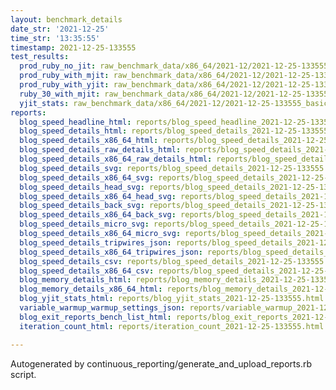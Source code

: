 ```yaml
---
layout: benchmark_details
date_str: '2021-12-25'
time_str: '13:35:55'
timestamp: 2021-12-25-133555
test_results:
  prod_ruby_no_jit: raw_benchmark_data/x86_64/2021-12/2021-12-25-133555_basic_benchmark_prod_ruby_no_jit.json
  prod_ruby_with_mjit: raw_benchmark_data/x86_64/2021-12/2021-12-25-133555_basic_benchmark_prod_ruby_with_mjit.json
  prod_ruby_with_yjit: raw_benchmark_data/x86_64/2021-12/2021-12-25-133555_basic_benchmark_prod_ruby_with_yjit.json
  ruby_30_with_mjit: raw_benchmark_data/x86_64/2021-12/2021-12-25-133555_basic_benchmark_ruby_30_with_mjit.json
  yjit_stats: raw_benchmark_data/x86_64/2021-12/2021-12-25-133555_basic_benchmark_yjit_stats.json
reports:
  blog_speed_headline_html: reports/blog_speed_headline_2021-12-25-133555.html
  blog_speed_details_html: reports/blog_speed_details_2021-12-25-133555.html
  blog_speed_details_x86_64_html: reports/blog_speed_details_2021-12-25-133555.x86_64.html
  blog_speed_details_raw_details_html: reports/blog_speed_details_2021-12-25-133555.raw_details.html
  blog_speed_details_x86_64_raw_details_html: reports/blog_speed_details_2021-12-25-133555.x86_64.raw_details.html
  blog_speed_details_svg: reports/blog_speed_details_2021-12-25-133555.svg
  blog_speed_details_x86_64_svg: reports/blog_speed_details_2021-12-25-133555.x86_64.svg
  blog_speed_details_head_svg: reports/blog_speed_details_2021-12-25-133555.head.svg
  blog_speed_details_x86_64_head_svg: reports/blog_speed_details_2021-12-25-133555.x86_64.head.svg
  blog_speed_details_back_svg: reports/blog_speed_details_2021-12-25-133555.back.svg
  blog_speed_details_x86_64_back_svg: reports/blog_speed_details_2021-12-25-133555.x86_64.back.svg
  blog_speed_details_micro_svg: reports/blog_speed_details_2021-12-25-133555.micro.svg
  blog_speed_details_x86_64_micro_svg: reports/blog_speed_details_2021-12-25-133555.x86_64.micro.svg
  blog_speed_details_tripwires_json: reports/blog_speed_details_2021-12-25-133555.tripwires.json
  blog_speed_details_x86_64_tripwires_json: reports/blog_speed_details_2021-12-25-133555.x86_64.tripwires.json
  blog_speed_details_csv: reports/blog_speed_details_2021-12-25-133555.csv
  blog_speed_details_x86_64_csv: reports/blog_speed_details_2021-12-25-133555.x86_64.csv
  blog_memory_details_html: reports/blog_memory_details_2021-12-25-133555.html
  blog_memory_details_x86_64_html: reports/blog_memory_details_2021-12-25-133555.x86_64.html
  blog_yjit_stats_html: reports/blog_yjit_stats_2021-12-25-133555.html
  variable_warmup_warmup_settings_json: reports/variable_warmup_2021-12-25-133555.warmup_settings.json
  blog_exit_reports_bench_list_html: reports/blog_exit_reports_2021-12-25-133555.bench_list.html
  iteration_count_html: reports/iteration_count_2021-12-25-133555.html

---
```

Autogenerated by continuous_reporting/generate_and_upload_reports.rb script.
